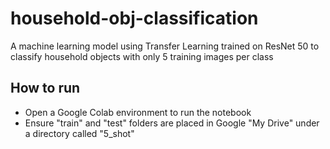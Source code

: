 # household-obj-classification
A machine learning model using Transfer Learning trained on ResNet 50 to classify household objects with only 5 training images per class

## How to run
- Open a Google Colab environment to run the notebook
- Ensure "train" and "test" folders are placed in Google "My Drive" under a directory called "5_shot"
